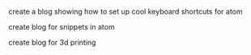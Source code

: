 create a blog showing how to set up cool keyboard shortcuts for atom

create blog for snippets in atom

create blog for 3d printing
